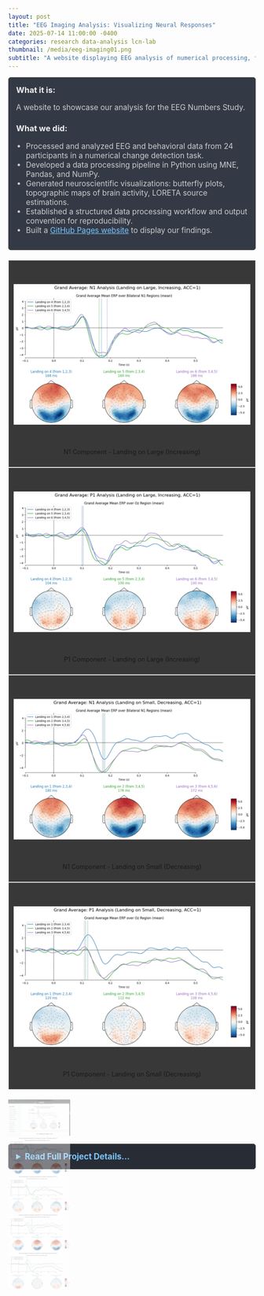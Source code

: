 ```yaml
---
layout: post
title: "EEG Imaging Analysis: Visualizing Neural Responses"
date: 2025-07-14 11:00:00 -0400
categories: research data-analysis lcn-lab
thumbnail: /media/eeg-imaging01.png
subtitle: "A website displaying EEG analysis of numerical processing, featuring topographic maps and LORETA source localization."
---
```


<div style="padding: 15px; border: 1px solid #555; border-radius: 5px; margin-bottom: 20px; background-color: #333a45;">
  <h3 style="margin-top: 0; color: #eee;">What it is:</h3>
  <p style="font-size: 1.1em; color: #ccc;">A website to showcase our analysis for the EEG Numbers Study.</p>
  
  <h3 style="color: #eee;">What we did:</h3>
  <ul style="font-size: 1.1em; list-style-type: disc; padding-left: 20px; color: #ccc;">
    <li>Processed and analyzed EEG and behavioral data from 24 participants in a numerical change detection task.</li>
    <li>Developed a data processing pipeline in Python using MNE, Pandas, and NumPy.</li>
    <li>Generated neuroscientific visualizations: butterfly plots, topographic maps of brain activity, LORETA source estimations.</li>
    <li>Established a structured data processing workflow and output convention for reproducibility.</li>
    <li>Built a <a href="https://yurigushiken.github.io/eeg-image-analysis/results.html" style="color: #7cc5ff;">GitHub Pages website</a> to display our findings.</li>
  </ul>
</div>

<!-- Top (Main) Swiper -->
<div style="--swiper-navigation-color: #fff; --swiper-pagination-color: #333; margin-bottom: 10px; background-color: #383838;" class="swiper eegSwiper2">
  <div class="swiper-wrapper">
    <div class="swiper-slide">
      <div style="text-align: center; border: 1px solid #ddd; padding: 10px; height: 400px; display: flex; flex-direction: column; justify-content: space-between;">
        <div style="flex-grow: 1; display: flex; align-items: center; justify-content: center; overflow: hidden;">
          <img src="/media/eeg_imaging02-group_n1_plot_landing_on_large_increasing_acc=1.png" alt="N1 Component - Landing on Large (Increasing)" style="max-width: 100%; max-height: 90%; object-fit: contain;">
        </div>
        <p style="text-align: center; font-size: 0.9em; margin-top: 10px; flex-shrink: 0;">N1 Component - Landing on Large (Increasing)</p>
      </div>
    </div>
    <div class="swiper-slide">
      <div style="text-align: center; border: 1px solid #ddd; padding: 10px; height: 400px; display: flex; flex-direction: column; justify-content: space-between;">
        <div style="flex-grow: 1; display: flex; align-items: center; justify-content: center; overflow: hidden;">
          <img src="/media/eeg_imaging03-group_p1_plot_landing_on_large_increasing_acc=1.png" alt="P1 Component - Landing on Large (Increasing)" style="max-width: 100%; max-height: 90%; object-fit: contain;">
        </div>
        <p style="text-align: center; font-size: 0.9em; margin-top: 10px; flex-shrink: 0;">P1 Component - Landing on Large (Increasing)</p>
      </div>
    </div>
     <div class="swiper-slide">
      <div style="text-align: center; border: 1px solid #ddd; padding: 10px; height: 400px; display: flex; flex-direction: column; justify-content: space-between;">
        <div style="flex-grow: 1; display: flex; align-items: center; justify-content: center; overflow: hidden;">
          <img src="/media/eeg_imaging04-group_n1_plot_landing_on_small_decreasing_acc=1.png" alt="N1 Component - Landing on Small (Decreasing)" style="max-width: 100%; max-height: 90%; object-fit: contain;">
        </div>
        <p style="text-align: center; font-size: 0.9em; margin-top: 10px; flex-shrink: 0;">N1 Component - Landing on Small (Decreasing)</p>
      </div>
    </div>
     <div class="swiper-slide">
      <div style="text-align: center; border: 1px solid #ddd; padding: 10px; height: 400px; display: flex; flex-direction: column; justify-content: space-between;">
        <div style="flex-grow: 1; display: flex; align-items: center; justify-content: center; overflow: hidden;">
          <img src="/media/eeg_imaging05-group_p1_plot_landing_on_small_decreasing_acc=1.png" alt="P1 Component - Landing on Small (Decreasing)" style="max-width: 100%; max-height: 90%; object-fit: contain;">
        </div>
        <p style="text-align: center; font-size: 0.9em; margin-top: 10px; flex-shrink: 0;">P1 Component - Landing on Small (Decreasing)</p>
      </div>
    </div>
  </div>
  <div class="swiper-button-next"></div>
  <div class="swiper-button-prev"></div>
</div>

<!-- Bottom (Thumbs) Swiper -->
<div thumbsSlider="" class="swiper eegSwiper" style="height: 100px; box-sizing: border-box; padding: 10px 0;">
  <div class="swiper-wrapper">
    <div class="swiper-slide" style="width: 25%; height: 100%; opacity: 0.4;">
      <img src="/media/eeg-imaging-06Screenshot 2025-07-07 185237.png" style="width:100%; height: 100%; object-fit: cover;" />
    </div>
    <div class="swiper-slide" style="width: 25%; height: 100%; opacity: 0.4;">
      <img src="/media/eeg_imaging02-group_n1_plot_landing_on_large_increasing_acc=1.png" style="width:100%; height: 100%; object-fit: cover;" />
    </div>
    <div class="swiper-slide" style="width: 25%; height: 100%; opacity: 0.4;">
      <img src="/media/eeg_imaging03-group_p1_plot_landing_on_large_increasing_acc=1.png" style="width:100%; height: 100%; object-fit: cover;" />
    </div>
    <div class="swiper-slide" style="width: 25%; height: 100%; opacity: 0.4;">
      <img src="/media/eeg_imaging04-group_n1_plot_landing_on_small_decreasing_acc=1.png" style="width:100%; height: 100%; object-fit: cover;" />
    </div>
    <div class="swiper-slide" style="width: 25%; height: 100%; opacity: 0.4;">
      <img src="/media/eeg_imaging05-group_p1_plot_landing_on_small_decreasing_acc=1.png" style="width:100%; height: 100%; object-fit: cover;" />
    </div>
  </div>
</div>

<script>
  document.addEventListener('DOMContentLoaded', function () {
    var swiperThumbs = new Swiper(".eegSwiper", {
      spaceBetween: 10,
      slidesPerView: 4,
      freeMode: true,
      watchSlidesProgress: true,
      clickable: true,
      centeredSlides: true,
    });
    var swiperMain = new Swiper(".eegSwiper2", {
      spaceBetween: 10,
      navigation: {
        nextEl: ".swiper-button-next",
        prevEl: ".swiper-button-prev",
      },
      thumbs: {
        swiper: swiperThumbs,
      },
      loop: true,
      keyboard: {
        enabled: true,
      },
    });
  });
</script>

<style>
  .swiper-slide-thumb-active {
    opacity: 1 !important;
  }
</style>

<details style="margin-bottom: 20px; background-color: #282c34; padding: 15px; border-radius: 5px; border: 1px solid #444;">
  <summary style="cursor: pointer; font-weight: bold; color: #7cc5ff; font-size: 1.2em;">Read Full Project Details...</summary>
  <div style="padding-top: 15px; color: #bbb;" markdown="1">

### The Neurobehavioral Basis of Numerical Processing

This project contains the data and analysis scripts for a study investigating the neurobehavioral basis of the Parallel Individuation (PI) and Approximate Number System (ANS). It analyzes EEG and behavioral data from 24 participants performing a numerical change detection task. The core scientific background is based on a foundational dissertation which details the theories, experimental design, and original findings (see the study by Jean Tang, <a href="https://www.proquest.com/docview/2812356028?parentSessionId=zW1BLJcwkBjWeCCtTIBQHAODqVYHyBZdWH7abINSoNM%3D&accountid=14258&sourcetype=Dissertations%20&%20Theses" style="color: #7cc5ff;">The Neurobehavioral Basis of the Parallel Individuation (PI) and Approximation Number System (ANS)</a>).

### Datasets Overview
The raw data is processed into four primary datasets, each residing in its own directory, to facilitate different types of analysis:
*   `eeg_all/`: Includes EEG data from all trials for all 24 subjects, regardless of whether their behavioral response was correct or incorrect. Useful for analyzing error-related brain activity.
*   `eeg_acc=1/`: A filtered subset containing data only from trials where the participant responded correctly. This is the primary dataset for most analyses.
*   `eeg_ds_all/`: Includes all trials. "DS" stands for "direction and size".
*   `eeg_ds_acc=1/`: Includes only correct trials. "DS" stands for "direction and size".

### Data Processing Pipeline
The analysis is designed as a series of scripts where the output of one serves as the input for the next.

**Stage 1: Initial Processing**
A foundational Python script takes raw EEG and behavioral data, cleans it, and transforms it into a structured format for MNE-Python. It uses a master file from the HAPPE pipeline to select artifact-free trials and maps electrode locations from a standard 128-channel cap file. This stage outputs segmented EEG data (`*-epo.fif`) and precisely aligned behavioral metadata (`*_metadata.h5`).

**Stage 2: Visualization and Analysis**
Subsequent scripts load the processed epoch files to perform detailed analysis:
*   Generate butterfly plots to view ERP components across all channels.
*   Create topographic maps of brain activity at specific time points (e.g., for N1 and P1 components).
*   Perform LORETA source localization to estimate the origin of the neural signals, using the `fsaverage` model from MNE-Python for anatomical reference.

All generated plots are saved to a structured directory system, separating individual subject results from group-level averages for clarity and reproducibility.

  </div>
</details> 